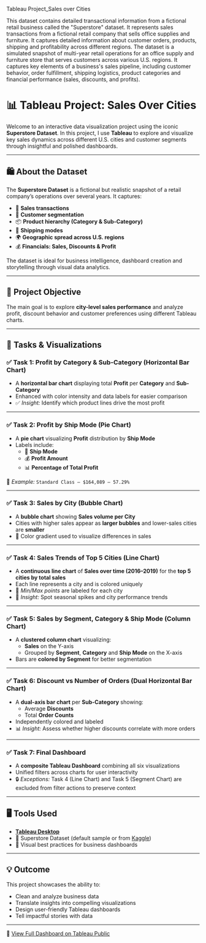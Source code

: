 Tableau Project_Sales over Cities

This dataset contains detailed transactional information from a fictional retail business called the "Superstore" dataset. 
It represents sales transactions from a fictional retail company that sells office supplies and furniture. It captures detailed information about customer orders, products,
shipping and profitability across different regions.
The dataset is a simulated snapshot of multi-year retail operations for an office supply and furniture store that serves customers across various U.S. regions.
It captures key elements of a business's sales pipeline, including customer behavior, order fulfillment, shipping logistics, product categories and financial performance (sales, discounts, and profits).

# 📊 Tableau Project: Sales Over Cities

Welcome to an interactive data visualization project using the iconic **Superstore Dataset**. In this project, I use **Tableau** to explore and visualize key sales dynamics across different U.S. cities and customer segments through insightful and polished dashboards.

---

## 🛍️ About the Dataset

The **Superstore Dataset** is a fictional but realistic snapshot of a retail company’s operations over several years. It captures:

- 🧾 **Sales transactions**
- 👤 **Customer segmentation**
- 📦 **Product hierarchy (Category & Sub-Category)**
- 🚚 **Shipping modes**
- 🌍 **Geographic spread across U.S. regions**
- 💰 **Financials: Sales, Discounts & Profit**

The dataset is ideal for business intelligence, dashboard creation and storytelling through visual data analytics.

---

## 🎯 Project Objective

The main goal is to explore **city-level sales performance** and analyze profit, discount behavior and customer preferences using different Tableau charts.

---

## 🧪 Tasks & Visualizations

### ✅ Task 1: Profit by Category & Sub-Category (Horizontal Bar Chart)

- A **horizontal bar chart** displaying total **Profit** per **Category** and **Sub-Category**
- Enhanced with color intensity and data labels for easier comparison
- ✅ *Insight:* Identify which product lines drive the most profit

---

### ✅ Task 2: Profit by Ship Mode (Pie Chart)

- A **pie chart** visualizing **Profit** distribution by **Ship Mode**
- Labels include:
  - 🚢 **Ship Mode**
  - 💰 **Profit Amount**
  - 📊 **Percentage of Total Profit**

🧠 *Example:* `Standard Class – $164,089 – 57.29%`

---

### ✅ Task 3: Sales by City (Bubble Chart)

- A **bubble chart** showing **Sales volume per City**
- Cities with higher sales appear as **larger bubbles** and lower-sales cities are **smaller**
- 🔵 Color gradient used to visualize differences in sales

---

### ✅ Task 4: Sales Trends of Top 5 Cities (Line Chart)

- A **continuous line chart** of **Sales over time (2016–2019)** for the **top 5 cities by total sales**
- Each line represents a city and is colored uniquely
- 📍 *Min/Max points* are labeled for each city
- 🎯 *Insight:* Spot seasonal spikes and city performance trends

---

### ✅ Task 5: Sales by Segment, Category & Ship Mode (Column Chart)

- A **clustered column chart** visualizing:
  - **Sales** on the Y-axis
  - Grouped by **Segment**, **Category** and **Ship Mode** on the X-axis
- Bars are **colored by Segment** for better segmentation

---

### ✅ Task 6: Discount vs Number of Orders (Dual Horizontal Bar Chart)

- A **dual-axis bar chart** per **Sub-Category** showing:
  - Average **Discounts**
  - Total **Order Counts**
- Independently colored and labeled
- 📊 *Insight:* Assess whether higher discounts correlate with more orders

---

### ✅ Task 7: Final Dashboard

- A **composite Tableau Dashboard** combining all six visualizations
- Unified filters across charts for user interactivity
- 🔒 *Exceptions:* Task 4 (Line Chart) and Task 5 (Segment Chart) are excluded from filter actions to preserve context

---

## 🖥️ Tools Used

- [**Tableau Desktop**](https://www.tableau.com/)
- 📂 Superstore Dataset (default sample or from [Kaggle](https://www.kaggle.com/datasets/vivek468/superstore-dataset-final))
- 📐 Visual best practices for business dashboards

---

## 💡 Outcome

This project showcases the ability to:

- Clean and analyze business data
- Translate insights into compelling visualizations
- Design user-friendly Tableau dashboards
- Tell impactful stories with data

---
🔗 [View Full Dashboard on Tableau Public](https://public.tableau.com/app/profile/konstantinos.kitsantas/viz/SalesoverCities_17296817539510/Dashboard1)
